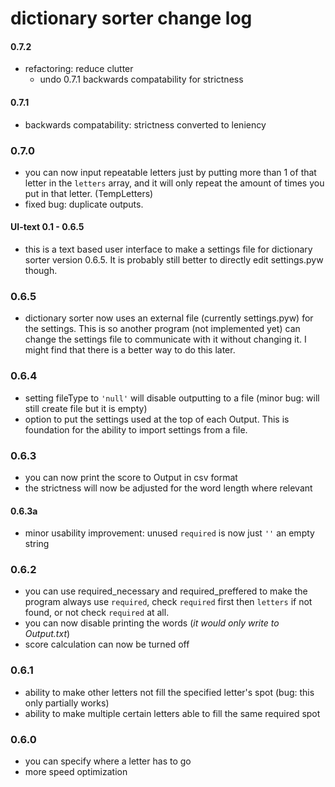 
# dictionary sorter change log

#### 0.7.2
- refactoring: reduce clutter
  - undo 0.7.1 backwards compatability for strictness

#### 0.7.1
- backwards compatability: strictness converted to leniency

### 0.7.0
- you can now input repeatable letters just by putting more than 1 of that letter in the `letters` array, and it will only repeat the amount of times you put in that letter. (TempLetters)
- fixed bug: duplicate outputs. 

#### UI-text 0.1 - 0.6.5
- this is a text based user interface to make a settings file for dictionary sorter version 0.6.5. It is probably still better to directly edit settings.pyw though.

### 0.6.5
- dictionary sorter now uses an external file (currently settings.pyw) for the settings. This is so another program (not implemented yet) can change the settings file to communicate with it without changing it. I might find that there is a better way to do this later.

### 0.6.4
- setting fileType to `'null'` will disable outputting to a file (minor bug: will still create file but it is empty)
- option to put the settings used at the top of each Output. This is foundation for the ability to import settings from a file.

### 0.6.3
- you can now print the score to Output in csv format
- the strictness will now be adjusted for the word length where relevant
#### 0.6.3a
- minor usability improvement: unused `required` is now just `''` an empty string

### 0.6.2
- you can use required_necessary and required_preffered to make the program always use `required`, check `required` first then `letters` if not found, or not check `required` at all. 
- you can now disable printing the words (_it would only write to Output.txt_)
- score calculation can now be turned off

### 0.6.1
- ability to make other letters not fill the specified letter's spot (bug: this only partially works)
- ability to make multiple certain letters able to fill the same required spot

### 0.6.0
- you can specify where a letter has to go
- more speed optimization
